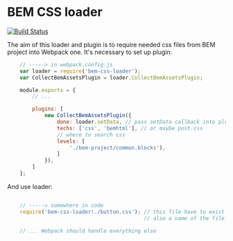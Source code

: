 BEM CSS loader
==============

[![Build Status](https://travis-ci.org/alfa-bank-dev/bem-css-loader.svg?branch=master)](https://travis-ci.org/alfa-bank-dev/bem-css-loader)

The aim of this loader and plugin is to require needed css files from BEM project into Webpack one.
It's necessary to set up plugin:

```js
    // -----> in webpack.config.js
    var loader = require('bem-css-loader');
    var CollectBemAssetsPlugin = loader.CollectBemAssetsPlugin;

    module.exports = {
        // ...

        plugins: [
            new CollectBemAssetsPlugin({
                done: loader.setData, // pass setData callback into plugin
                techs: ['css', 'bemhtml'], // or maybe post.css
                // where to search css
                levels: [
                    './bem-project/common.blocks'),
                ]
            }),
        ]
    };
```

And use loader:

```js

    // -----> somewhere in code
    require('bem-css-loader!./button.css'); // this file have to exist and should be created manually,
                                            // also a name of the file is the name of BEM-block

    // ... Webpack should handle everything else
```
